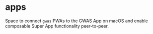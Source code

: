 # apps
Space to connect `gwas` PWAs to the GWAS App on macOS and enable composable Super App functionality peer-to-peer. 
